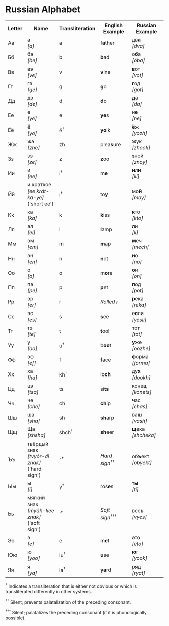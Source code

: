 # Russian Alphabet

<table>
  <tr>
    <th>Letter</th>
    <th>Name</th>
    <th>Transliteration</th>
    <th>English Example</th>
    <th>Russian Example</th>
  </tr>
  <tr>
    <td>Aa</td>
    <td>a<br/><i>[a]</i></td>
    <td>a</td>
    <td>f<b>a</b>ther</td>
    <td>дв<b>а</b><br/><i>[dva]</i></td>
  </tr>
  <tr>
    <td>Бб</td>
    <td>бэ<br/><i>[be]</i></td>
    <td>b</td>
    <td><b>b</b>ad</td>
    <td>о<b>б</b>а<br/><i>[óba]</i></td>
  </tr>
  <tr>
    <td>Вв</td>
    <td>вэ<br/><i>[ve]</i></td>
    <td>v</td>
    <td><b>v</b>ine</td>
    <td><b>в</b>от<br/><i>[vot]</i></td>
  </tr>
  <tr>
    <td>Гг</td>
    <td>гэ<br/><i>[ge]</i></td>
    <td>g</td>
    <td><b>g</b>o</td>
    <td><b>г</b>од<br/><i>[got]</i></td>
  </tr>
  <tr>
    <td>Дд</td>
    <td>дэ<br/><i>[de]</i></td>
    <td>d</td>
    <td><b>d</b>o</td>
    <td><b>д</b>а<br/><i>[da]</i></td>
  </tr>
  <tr>
    <td>Ее</td>
    <td>е<br/><i>[ye]</i></td>
    <td>e</td>
    <td><b>ye</b>s</td>
    <td>н<b>е</b><br/><i>[ne]</i></td>
  </tr>
  <tr>
    <td>Ёё</td>
    <td>ё<br/><i>[yo]</i></td>
    <td>ё<sup>†</sup></td>
    <td><b>yo</b>lk</td>
    <td><b>ё</b>ж<br/><i>[yozh]</i></td>
  </tr>
  <tr>
    <td>Жж</td>
    <td>жэ<br/><i>[zhe]</i></td>
    <td>zh</td>
    <td>plea<b>s</b>ure</td>
    <td><b>ж</b>ук<br/><i>[zhook]</i></td>
  </tr>
  <tr>
    <td>Зз</td>
    <td>зэ<br/><i>[ze]</i></td>
    <td>z</td>
    <td><b>z</b>oo</td>
    <td><b>з</b>ной<br/><i>[znoy]</i></td>
  </tr>
  <tr>
    <td>Ии</td>
    <td>и<br/><i>[ee]</i></td>
    <td>i<sup>†</sup></td>
    <td>m<b>e</b></td>
    <td><b>и</b>л<b>и</b><br/><i>[ili]</i></td>
  </tr>
  <tr>
    <td>Йй</td>
    <td>и краткое<br/><i>[ee krát-ka-ye]</i><br/>('short ee')</td>
    <td>i<sup>†</sup></td>
    <td>to<b>y</b></td>
    <td>мо<b>й</b><br/><i>[moy]</i></td>
  </tr>
  <tr>
    <td>Кк</td>
    <td>ка<br/><i>[ka]</i></td>
    <td>k</td>
    <td><b>k</b>iss</td>
    <td><b>к</b>то<br/><i>[kto]</i></td>
  </tr>
  <tr>
    <td>Лл</td>
    <td>эл<br/><i>[el]</i></td>
    <td>l</td>
    <td><b>l</b>amp</td>
    <td><b>л</b>и<br/><i>[li]</i></td>
  </tr>
  <tr>
    <td>Мм</td>
    <td>эм<br/><i>[em]</i></td>
    <td>m</td>
    <td><b>m</b>ap</td>
    <td><b>м</b>еч<br/><i>[mech]</i></td>
  </tr>
  <tr>
    <td>Нн</td>
    <td>эн<br/><i>[en]</i></td>
    <td>n</td>
    <td><b>n</b>ot</td>
    <td><b>н</b>о<br/><i>[no]</i></td>
  </tr>
  <tr>
    <td>Оо</td>
    <td>о<br/><i>[o]</i></td>
    <td>o</td>
    <td>m<b>o</b>re</td>
    <td><b>о</b>н<br/><i>[on]</i></td>
  </tr>
  <tr>
    <td>Пп</td>
    <td>пэ<br/><i>[pe]</i></td>
    <td>p</td>
    <td><b>p</b>et</td>
    <td><b>п</b>од<br/><i>[pot]</i></td>
  </tr>
  <tr>
    <td>Рр</td>
    <td>эр<br/><i>[er]</i></td>
    <td>r</td>
    <td><i>Rolled r</i></td>
    <td><b>р</b>ека<br/><i>[reka]</i></td>
  </tr>
  <tr>
    <td>Сс</td>
    <td>эс<br/><i>[es]</i></td>
    <td>s</td>
    <td><b>s</b>ee</td>
    <td>е<b>с</b>ли<br/><i>[yesli]</i></td>
  </tr>
  <tr>
    <td>Тт</td>
    <td>тэ<br/><i>[te]</i></td>
    <td>t</td>
    <td><b>t</b>ool</td>
    <td><b>т</b>о<b>т</b><br/><i>[tot]</i></td>
  </tr>
  <tr>
    <td>Уу</td>
    <td>у<br/><i>[oo]</i></td>
    <td>u<sup>†</sup></td>
    <td>b<b>oo</b>t</td>
    <td><b>у</b>же<br/><i>[oozhe]</i></td>
  </tr>
  <tr>
    <td>Фф</td>
    <td>эф<br/><i>[ef]</i></td>
    <td>f</td>
    <td><b>f</b>ace</td>
    <td><b>ф</b>орма<br/><i>[forma]</i></td>
  </tr>
  <tr>
    <td>Хх</td>
    <td>ха<br/><i>[ha]</i></td>
    <td>kh<sup>†</sup></td>
    <td>lo<b>ch</b></td>
    <td>ду<b>х</b><br/><i>[dookh]</i></td>
  </tr>
  <tr>
    <td>Цц</td>
    <td>цэ<br/><i>[tsa]</i></td>
    <td>ts</td>
    <td>si<b>ts</b></td>
    <td>коне<b>ц</b><br/><i>[konets]</i></td>
  </tr>
  <tr>
    <td>Чч</td>
    <td>че<br/><i>[che]</i></td>
    <td>ch</td>
    <td><b>ch</b>ip</td>
    <td><b>ч</b>ас<br/><i>[chas]</i></td>
  </tr>
  <tr>
    <td>Шш</td>
    <td>ша<br/><i>[sha]</i></td>
    <td>sh</td>
    <td><b>sh</b>arp</td>
    <td>ва<b>ш</b><br/><i>[vash]</i></td>
  </tr>
  <tr>
    <td>Щщ</td>
    <td>Ща<br/><i>[shsha]</i></td>
    <td>shch<sup>†</sup></td>
    <td><b>sh</b>eer</td>
    <td><b>щ</b>ека<br/><i>[shcheka]</i></td>
  </tr>
  <tr>
    <td>Ъъ</td>
    <td>твёрдый знак<br/><i>[tvyór-di znak]</i><br/>('hard sign')</td>
    <td>"<sup>†</sup></td>
    <td><i>Hard sign<sup>††</sup></i></td>
    <td>об<b>ъ</b>ект<br/><i>[obyekt]</i></td>
  </tr>
  <tr>
    <td>Ыы</td>
    <td>ы<br/><i>[i]</i></td>
    <td>y<sup>†</sup></td>
    <td>ros<b>e</b>s</td>
    <td>т<b>ы</b><br/><i>[ti]</i></td>
  </tr>
  <tr>
    <td>Ьь</td>
    <td>мягкий знак<br/><i>[myáh-kee znak]</i><br/>('soft sign')</td>
    <td>'<sup>†</sup></td>
    <td><i>Soft sign<sup>†††</sup></i></td>
    <td>вес<b>ь</b><br/><i>[vyes]</i></td>
  </tr>
  <tr>
    <td>Ээ</td>
    <td>э<br/><i>[e]</i></td>
    <td>e</td>
    <td>m<b>e</b>t</td>
    <td><b>э</b>то<br/><i>[eto]</i></td>
  </tr>
  <tr>
    <td>Юю</td>
    <td>ю<br/><i>[yoo]</i></td>
    <td>iu<sup>†</sup></td>
    <td><b>u</b>se</td>
    <td><b>ю</b>г<br/><i>[yook]</i></td>
  </tr>
  <tr>
    <td>Яя</td>
    <td>я<br/><i>[ya]</i></td>
    <td>ia<sup>†</sup></td>
    <td><b>ya</b>rd</td>
    <td>р<b>я</b>д<br/><i>[ryat]</i></td>
  </tr>
</table>

<sup>†</sup> Indicates a transliteration that is either not obvious or which is transliterated differently in other systems.

<sup>††</sup> Silent; prevents palatalization of the preceding consonant.

<sup>†††</sup> Silent; palatalizes the preceding consonant (if it is phonologically possible).